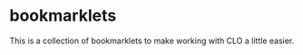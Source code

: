 bookmarklets
============
This is a collection of bookmarklets to make working with CLO a little easier.
